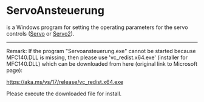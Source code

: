 ﻿# ServoAnsteuerung

is a Windows program for setting the operating parameters for the servo controls ([Servo](https://github.com/Kruemelbahn/Servo) or [Servo2](https://github.com/Kruemelbahn/Servo2)).
<hr>
Remark: If the program "Servoansteuerung.exe" cannot be started because MFC140.DLL is missing,
then please use 'vc_redist.x64.exe' (installer for MFC140.DLL) which can be downloaded from here (original link to Microsoft page):

https://aka.ms/vs/17/release/vc_redist.x64.exe 

Please execute the downloaded file for install.

